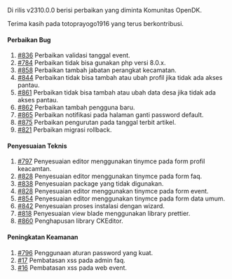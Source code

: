 Di rilis v2310.0.0 berisi perbaikan yang diminta Komunitas OpenDK.

Terima kasih pada totoprayogo1916 yang terus berkontribusi.

#### Perbaikan Bug
1. [#836](https://github.com/OpenSID/OpenDK/issues/836) Perbaikan validasi tanggal event.
2. [#784](https://github.com/OpenSID/OpenDK/issues/784) Perbaikan tidak bisa gunakan php versi 8.0.x.
3. [#858](https://github.com/OpenSID/OpenDK/issues/858) Perbaikan tambah jabatan perangkat kecamatan.
4. [#844](https://github.com/OpenSID/OpenDK/issues/844) Perbaikan tidak bisa tambah atau ubah profil jika tidak ada akses pantau.
5. [#861](https://github.com/OpenSID/OpenDK/issues/861) Perbaikan tidak bisa tambah atau ubah data desa jika tidak ada akses pantau.
6. [#862](https://github.com/OpenSID/OpenDK/issues/862) Perbaikan tambah pengguna baru.
7. [#865](https://github.com/OpenSID/OpenDK/issues/865) Perbaikan notifikasi pada halaman ganti password default.
8. [#875](https://github.com/OpenSID/OpenDK/issues/875) Perbaikan pengurutan pada tanggal terbit artikel.
9. [#821](https://github.com/OpenSID/OpenDK/issues/821) Perbaikan migrasi rollback.

#### Penyesuaian Teknis
1. [#797](https://github.com/OpenSID/OpenDK/issues/797) Penyesuaian editor menggunakan tinymce pada form profil keacamtan.
2. [#828](https://github.com/OpenSID/OpenDK/issues/828) Penyesuaian editor menggunakan tinymce pada form faq.
3. [#838](https://github.com/OpenSID/OpenDK/issues/838) Penyesuaian package yang tidak digunakan.
4. [#828](https://github.com/OpenSID/OpenDK/issues/828) Penyesuaian editor menggunakan tinymce pada form event.
5. [#854](https://github.com/OpenSID/OpenDK/issues/854) Penyesuaian editor menggunakan tinymce pada form data umum.
6. [#842](https://github.com/OpenSID/OpenDK/issues/842) Penyesuaian proses instalasi dengan wizard.
7. [#818](https://github.com/OpenSID/OpenDK/issues/818) Penyesuaian view blade menggunakan library prettier.
8. [#860](https://github.com/OpenSID/OpenDK/issues/860) Penghapusan library CKEditor.

#### Peningkatan Keamanan

1. [#796](https://github.com/OpenSID/OpenDK/issues/796) Penggunaan aturan password yang kuat.
2. [#17](https://github.com/OpenSID/wiki-keamanan/issues/17) Pembatasan xss pada admin faq.
3. [#16](https://github.com/OpenSID/wiki-keamanan/issues/16) Pembatasan xss pada web event.

